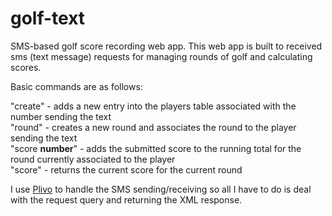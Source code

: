 golf-text
=========

SMS-based golf score recording web app.  This web app is built to received sms (text message) requests for
managing rounds of golf and calculating scores.

Basic commands are as follows:  

"create" - adds a new entry into the players table associated with the number sending the text  
"round" - creates a new round and associates the round to the player sending the text  
"score **number**" - adds the submitted score to the running total for the round currently associated to the player  
"score" - returns the current score for the current round  

I use [Plivo](http://www.plivo.com) to handle the SMS sending/receiving so all I have to do is deal with the
request query and returning the XML response.